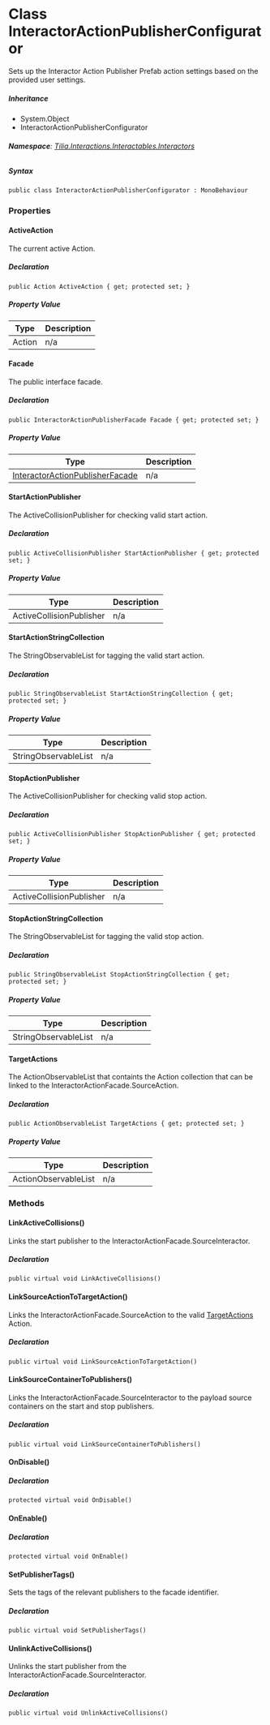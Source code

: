 # Class InteractorActionPublisherConfigurator

Sets up the Interactor Action Publisher Prefab action settings based on the provided user settings.

##### Inheritance

* System.Object
* InteractorActionPublisherConfigurator

###### **Namespace**: [Tilia.Interactions.Interactables.Interactors]

##### Syntax

```
public class InteractorActionPublisherConfigurator : MonoBehaviour
```

### Properties

#### ActiveAction

The current active Action.

##### Declaration

```
public Action ActiveAction { get; protected set; }
```

##### Property Value

| Type | Description |
| --- | --- |
| Action | n/a |

#### Facade

The public interface facade.

##### Declaration

```
public InteractorActionPublisherFacade Facade { get; protected set; }
```

##### Property Value

| Type | Description |
| --- | --- |
| [InteractorActionPublisherFacade] | n/a |

#### StartActionPublisher

The ActiveCollisionPublisher for checking valid start action.

##### Declaration

```
public ActiveCollisionPublisher StartActionPublisher { get; protected set; }
```

##### Property Value

| Type | Description |
| --- | --- |
| ActiveCollisionPublisher | n/a |

#### StartActionStringCollection

The StringObservableList for tagging the valid start action.

##### Declaration

```
public StringObservableList StartActionStringCollection { get; protected set; }
```

##### Property Value

| Type | Description |
| --- | --- |
| StringObservableList | n/a |

#### StopActionPublisher

The ActiveCollisionPublisher for checking valid stop action.

##### Declaration

```
public ActiveCollisionPublisher StopActionPublisher { get; protected set; }
```

##### Property Value

| Type | Description |
| --- | --- |
| ActiveCollisionPublisher | n/a |

#### StopActionStringCollection

The StringObservableList for tagging the valid stop action.

##### Declaration

```
public StringObservableList StopActionStringCollection { get; protected set; }
```

##### Property Value

| Type | Description |
| --- | --- |
| StringObservableList | n/a |

#### TargetActions

The ActionObservableList that containts the Action collection that can be linked to the InteractorActionFacade.SourceAction.

##### Declaration

```
public ActionObservableList TargetActions { get; protected set; }
```

##### Property Value

| Type | Description |
| --- | --- |
| ActionObservableList | n/a |

### Methods

#### LinkActiveCollisions()

Links the start publisher to the InteractorActionFacade.SourceInteractor.

##### Declaration

```
public virtual void LinkActiveCollisions()
```

#### LinkSourceActionToTargetAction()

Links the InteractorActionFacade.SourceAction to the valid [TargetActions] Action.

##### Declaration

```
public virtual void LinkSourceActionToTargetAction()
```

#### LinkSourceContainerToPublishers()

Links the InteractorActionFacade.SourceInteractor to the payload source containers on the start and stop publishers.

##### Declaration

```
public virtual void LinkSourceContainerToPublishers()
```

#### OnDisable()

##### Declaration

```
protected virtual void OnDisable()
```

#### OnEnable()

##### Declaration

```
protected virtual void OnEnable()
```

#### SetPublisherTags()

Sets the tags of the relevant publishers to the facade identifier.

##### Declaration

```
public virtual void SetPublisherTags()
```

#### UnlinkActiveCollisions()

Unlinks the start publisher from the InteractorActionFacade.SourceInteractor.

##### Declaration

```
public virtual void UnlinkActiveCollisions()
```

[Tilia.Interactions.Interactables.Interactors]: README.md
[InteractorActionPublisherFacade]: InteractorActionPublisherFacade.md
[TargetActions]: InteractorActionPublisherConfigurator.md#TargetActions